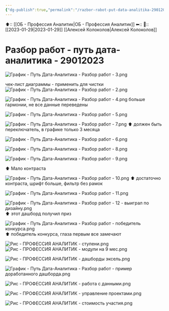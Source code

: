 ```yaml
---
{"dg-publish":true,"permalink":"/razbor-rabot-put-data-analitika-29012023/"}
---
```



⬆:: [[ОБ - Профессия Аналитик\|ОБ - Профессия Аналитик]]
⬅::
📅:: [[2023-01-29\|2023-01-29]] 
[[Алексей Колоколов\|Алексей Колоколов]]

# Разбор работ - путь дата-аналитика - 29012023

![График - Путь Дата-Аналитика - Разбор работ - 3.png](/img/user/%D0%93%D1%80%D0%B0%D1%84%D0%B8%D0%BA%20-%20%D0%9F%D1%83%D1%82%D1%8C%20%D0%94%D0%B0%D1%82%D0%B0-%D0%90%D0%BD%D0%B0%D0%BB%D0%B8%D1%82%D0%B8%D0%BA%D0%B0%20-%20%D0%A0%D0%B0%D0%B7%D0%B1%D0%BE%D1%80%20%D1%80%D0%B0%D0%B1%D0%BE%D1%82%20-%203.png)

чек-лист диаграммы - применить для чистки
![График - Путь Дата-Аналитика - Разбор работ - 2.png](/img/user/%D0%93%D1%80%D0%B0%D1%84%D0%B8%D0%BA%20-%20%D0%9F%D1%83%D1%82%D1%8C%20%D0%94%D0%B0%D1%82%D0%B0-%D0%90%D0%BD%D0%B0%D0%BB%D0%B8%D1%82%D0%B8%D0%BA%D0%B0%20-%20%D0%A0%D0%B0%D0%B7%D0%B1%D0%BE%D1%80%20%D1%80%D0%B0%D0%B1%D0%BE%D1%82%20-%202.png)

![График - Путь Дата-Аналитика - Разбор работ - 4.png](/img/user/%D0%93%D1%80%D0%B0%D1%84%D0%B8%D0%BA%20-%20%D0%9F%D1%83%D1%82%D1%8C%20%D0%94%D0%B0%D1%82%D0%B0-%D0%90%D0%BD%D0%B0%D0%BB%D0%B8%D1%82%D0%B8%D0%BA%D0%B0%20-%20%D0%A0%D0%B0%D0%B7%D0%B1%D0%BE%D1%80%20%D1%80%D0%B0%D0%B1%D0%BE%D1%82%20-%204.png)
больше гармонии, не все данные переведены 

![График - Путь Дата-Аналитика - Разбор работ - 5.png](/img/user/%D0%93%D1%80%D0%B0%D1%84%D0%B8%D0%BA%20-%20%D0%9F%D1%83%D1%82%D1%8C%20%D0%94%D0%B0%D1%82%D0%B0-%D0%90%D0%BD%D0%B0%D0%BB%D0%B8%D1%82%D0%B8%D0%BA%D0%B0%20-%20%D0%A0%D0%B0%D0%B7%D0%B1%D0%BE%D1%80%20%D1%80%D0%B0%D0%B1%D0%BE%D1%82%20-%205.png)

![График - Путь Дата-Аналитика - Разбор работ - 7.png](/img/user/%D0%93%D1%80%D0%B0%D1%84%D0%B8%D0%BA%20-%20%D0%9F%D1%83%D1%82%D1%8C%20%D0%94%D0%B0%D1%82%D0%B0-%D0%90%D0%BD%D0%B0%D0%BB%D0%B8%D1%82%D0%B8%D0%BA%D0%B0%20-%20%D0%A0%D0%B0%D0%B7%D0%B1%D0%BE%D1%80%20%D1%80%D0%B0%D0%B1%D0%BE%D1%82%20-%207.png)
⬆ должен быть переключатель, в графике только 3 месяца

![График - Путь Дата-Аналитика - Разбор работ - 6.png](/img/user/%D0%93%D1%80%D0%B0%D1%84%D0%B8%D0%BA%20-%20%D0%9F%D1%83%D1%82%D1%8C%20%D0%94%D0%B0%D1%82%D0%B0-%D0%90%D0%BD%D0%B0%D0%BB%D0%B8%D1%82%D0%B8%D0%BA%D0%B0%20-%20%D0%A0%D0%B0%D0%B7%D0%B1%D0%BE%D1%80%20%D1%80%D0%B0%D0%B1%D0%BE%D1%82%20-%206.png)

![График - Путь Дата-Аналитика - Разбор работ - 8.png](/img/user/%D0%93%D1%80%D0%B0%D1%84%D0%B8%D0%BA%20-%20%D0%9F%D1%83%D1%82%D1%8C%20%D0%94%D0%B0%D1%82%D0%B0-%D0%90%D0%BD%D0%B0%D0%BB%D0%B8%D1%82%D0%B8%D0%BA%D0%B0%20-%20%D0%A0%D0%B0%D0%B7%D0%B1%D0%BE%D1%80%20%D1%80%D0%B0%D0%B1%D0%BE%D1%82%20-%208.png)

![График - Путь Дата-Аналитика - Разбор работ - 9.png](/img/user/%D0%93%D1%80%D0%B0%D1%84%D0%B8%D0%BA%20-%20%D0%9F%D1%83%D1%82%D1%8C%20%D0%94%D0%B0%D1%82%D0%B0-%D0%90%D0%BD%D0%B0%D0%BB%D0%B8%D1%82%D0%B8%D0%BA%D0%B0%20-%20%D0%A0%D0%B0%D0%B7%D0%B1%D0%BE%D1%80%20%D1%80%D0%B0%D0%B1%D0%BE%D1%82%20-%209.png)

⬆ Мало контраста

![График - Путь Дата-Аналитика - Разбор работ - 10.png](/img/user/%D0%93%D1%80%D0%B0%D1%84%D0%B8%D0%BA%20-%20%D0%9F%D1%83%D1%82%D1%8C%20%D0%94%D0%B0%D1%82%D0%B0-%D0%90%D0%BD%D0%B0%D0%BB%D0%B8%D1%82%D0%B8%D0%BA%D0%B0%20-%20%D0%A0%D0%B0%D0%B7%D0%B1%D0%BE%D1%80%20%D1%80%D0%B0%D0%B1%D0%BE%D1%82%20-%2010.png)
⬆ достаточно контраста, шрифт больше, фильтр без рамок

![График - Путь Дата-Аналитика - Разбор работ - 11.png](/img/user/%D0%93%D1%80%D0%B0%D1%84%D0%B8%D0%BA%20-%20%D0%9F%D1%83%D1%82%D1%8C%20%D0%94%D0%B0%D1%82%D0%B0-%D0%90%D0%BD%D0%B0%D0%BB%D0%B8%D1%82%D0%B8%D0%BA%D0%B0%20-%20%D0%A0%D0%B0%D0%B7%D0%B1%D0%BE%D1%80%20%D1%80%D0%B0%D0%B1%D0%BE%D1%82%20-%2011.png)

![График - Путь Дата-Аналитика - Разбор работ - 12 - выиграл по дизайну.png](/img/user/%D0%93%D1%80%D0%B0%D1%84%D0%B8%D0%BA%20-%20%D0%9F%D1%83%D1%82%D1%8C%20%D0%94%D0%B0%D1%82%D0%B0-%D0%90%D0%BD%D0%B0%D0%BB%D0%B8%D1%82%D0%B8%D0%BA%D0%B0%20-%20%D0%A0%D0%B0%D0%B7%D0%B1%D0%BE%D1%80%20%D1%80%D0%B0%D0%B1%D0%BE%D1%82%20-%2012%20-%20%D0%B2%D1%8B%D0%B8%D0%B3%D1%80%D0%B0%D0%BB%20%D0%BF%D0%BE%20%D0%B4%D0%B8%D0%B7%D0%B0%D0%B9%D0%BD%D1%83.png)
⬆ этот дашборд получил приз

![График - Путь Дата-Аналитика - Разбор работ - победитель конкурса.png](/img/user/%D0%93%D1%80%D0%B0%D1%84%D0%B8%D0%BA%20-%20%D0%9F%D1%83%D1%82%D1%8C%20%D0%94%D0%B0%D1%82%D0%B0-%D0%90%D0%BD%D0%B0%D0%BB%D0%B8%D1%82%D0%B8%D0%BA%D0%B0%20-%20%D0%A0%D0%B0%D0%B7%D0%B1%D0%BE%D1%80%20%D1%80%D0%B0%D0%B1%D0%BE%D1%82%20-%20%D0%BF%D0%BE%D0%B1%D0%B5%D0%B4%D0%B8%D1%82%D0%B5%D0%BB%D1%8C%20%D0%BA%D0%BE%D0%BD%D0%BA%D1%83%D1%80%D1%81%D0%B0.png)
⬆ победитель конкурса, глаза первым все замечают

![Рис - ПРОФЕССИЯ АНАЛИТИК - ступени.png](/img/user/%D0%A0%D0%B8%D1%81%20-%20%D0%9F%D0%A0%D0%9E%D0%A4%D0%95%D0%A1%D0%A1%D0%98%D0%AF%20%D0%90%D0%9D%D0%90%D0%9B%D0%98%D0%A2%D0%98%D0%9A%20-%20%D1%81%D1%82%D1%83%D0%BF%D0%B5%D0%BD%D0%B8.png)
![Рис - ПРОФЕССИЯ АНАЛИТИК - модули на 9 мес.png](/img/user/%D0%A0%D0%B8%D1%81%20-%20%D0%9F%D0%A0%D0%9E%D0%A4%D0%95%D0%A1%D0%A1%D0%98%D0%AF%20%D0%90%D0%9D%D0%90%D0%9B%D0%98%D0%A2%D0%98%D0%9A%20-%20%D0%BC%D0%BE%D0%B4%D1%83%D0%BB%D0%B8%20%D0%BD%D0%B0%209%20%D0%BC%D0%B5%D1%81.png)

![Рис - ПРОФЕССИЯ АНАЛИТИК - дашборды эксель.png](/img/user/%D0%A0%D0%B8%D1%81%20-%20%D0%9F%D0%A0%D0%9E%D0%A4%D0%95%D0%A1%D0%A1%D0%98%D0%AF%20%D0%90%D0%9D%D0%90%D0%9B%D0%98%D0%A2%D0%98%D0%9A%20-%20%D0%B4%D0%B0%D1%88%D0%B1%D0%BE%D1%80%D0%B4%D1%8B%20%D1%8D%D0%BA%D1%81%D0%B5%D0%BB%D1%8C.png)

![График - Путь Дата-Аналитика - Разбор работ - пример доработанного дашборда.png](/img/user/%D0%93%D1%80%D0%B0%D1%84%D0%B8%D0%BA%20-%20%D0%9F%D1%83%D1%82%D1%8C%20%D0%94%D0%B0%D1%82%D0%B0-%D0%90%D0%BD%D0%B0%D0%BB%D0%B8%D1%82%D0%B8%D0%BA%D0%B0%20-%20%D0%A0%D0%B0%D0%B7%D0%B1%D0%BE%D1%80%20%D1%80%D0%B0%D0%B1%D0%BE%D1%82%20-%20%D0%BF%D1%80%D0%B8%D0%BC%D0%B5%D1%80%20%D0%B4%D0%BE%D1%80%D0%B0%D0%B1%D0%BE%D1%82%D0%B0%D0%BD%D0%BD%D0%BE%D0%B3%D0%BE%20%D0%B4%D0%B0%D1%88%D0%B1%D0%BE%D1%80%D0%B4%D0%B0.png)

![Рис - ПРОФЕССИЯ АНАЛИТИК - работа с данными.png](/img/user/%D0%A0%D0%B8%D1%81%20-%20%D0%9F%D0%A0%D0%9E%D0%A4%D0%95%D0%A1%D0%A1%D0%98%D0%AF%20%D0%90%D0%9D%D0%90%D0%9B%D0%98%D0%A2%D0%98%D0%9A%20-%20%D1%80%D0%B0%D0%B1%D0%BE%D1%82%D0%B0%20%D1%81%20%D0%B4%D0%B0%D0%BD%D0%BD%D1%8B%D0%BC%D0%B8.png)

![Рис - ПРОФЕССИЯ АНАЛИТИК - управление проектами.png](/img/user/%D0%A0%D0%B8%D1%81%20-%20%D0%9F%D0%A0%D0%9E%D0%A4%D0%95%D0%A1%D0%A1%D0%98%D0%AF%20%D0%90%D0%9D%D0%90%D0%9B%D0%98%D0%A2%D0%98%D0%9A%20-%20%D1%83%D0%BF%D1%80%D0%B0%D0%B2%D0%BB%D0%B5%D0%BD%D0%B8%D0%B5%20%D0%BF%D1%80%D0%BE%D0%B5%D0%BA%D1%82%D0%B0%D0%BC%D0%B8.png)

![Рис - ПРОФЕССИЯ АНАЛИТИК - стоимость участия.png](/img/user/%D0%A0%D0%B8%D1%81%20-%20%D0%9F%D0%A0%D0%9E%D0%A4%D0%95%D0%A1%D0%A1%D0%98%D0%AF%20%D0%90%D0%9D%D0%90%D0%9B%D0%98%D0%A2%D0%98%D0%9A%20-%20%D1%81%D1%82%D0%BE%D0%B8%D0%BC%D0%BE%D1%81%D1%82%D1%8C%20%D1%83%D1%87%D0%B0%D1%81%D1%82%D0%B8%D1%8F.png)








